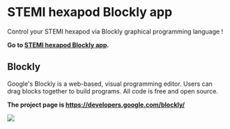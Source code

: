 # STEMI hexapod Blockly app

Control your STEMI hexapod via Blockly graphical programming language !

**Go to [STEMI hexapod Blockly app](http://stemi-education.github.io/blockly/stemi).**

## Blockly

Google's Blockly is a web-based, visual programming editor.  Users can drag
blocks together to build programs.  All code is free and open source.

**The project page is https://developers.google.com/blockly/**

![](https://developers.google.com/blockly/sample.png)
